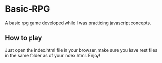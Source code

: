 # Basic-RPG

A basic rpg game developed while I was practicing javascript concepts.

## How to play

Just open the index.html file in your browser, make sure you have rest files in the same folder as of your index.html. Enjoy!

